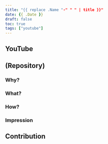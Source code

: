 ```yaml
---
title: "{{ replace .Name "-" " " | title }}"
date: {{ .Date }}
draft: false
toc: true
tags: ["youtube"]
---
```


## YouTube

## (Repository)

### Why?

### What?

### How?

### Impression

## Contribution